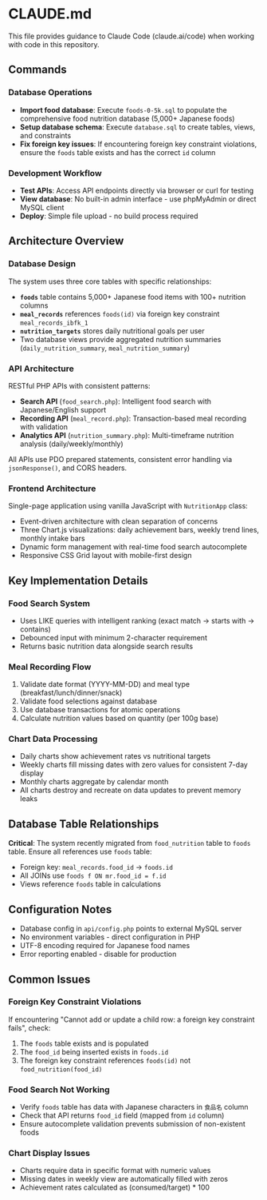 # CLAUDE.md

This file provides guidance to Claude Code (claude.ai/code) when working with code in this repository.

## Commands

### Database Operations
- **Import food database**: Execute `foods-0-5k.sql` to populate the comprehensive food nutrition database (5,000+ Japanese foods)
- **Setup database schema**: Execute `database.sql` to create tables, views, and constraints
- **Fix foreign key issues**: If encountering foreign key constraint violations, ensure the `foods` table exists and has the correct `id` column

### Development Workflow
- **Test APIs**: Access API endpoints directly via browser or curl for testing
- **View database**: No built-in admin interface - use phpMyAdmin or direct MySQL client
- **Deploy**: Simple file upload - no build process required

## Architecture Overview

### Database Design
The system uses three core tables with specific relationships:
- **`foods`** table contains 5,000+ Japanese food items with 100+ nutrition columns
- **`meal_records`** references `foods(id)` via foreign key constraint `meal_records_ibfk_1`
- **`nutrition_targets`** stores daily nutritional goals per user
- Two database views provide aggregated nutrition summaries (`daily_nutrition_summary`, `meal_nutrition_summary`)

### API Architecture
RESTful PHP APIs with consistent patterns:
- **Search API** (`food_search.php`): Intelligent food search with Japanese/English support
- **Recording API** (`meal_record.php`): Transaction-based meal recording with validation
- **Analytics API** (`nutrition_summary.php`): Multi-timeframe nutrition analysis (daily/weekly/monthly)

All APIs use PDO prepared statements, consistent error handling via `jsonResponse()`, and CORS headers.

### Frontend Architecture
Single-page application using vanilla JavaScript with `NutritionApp` class:
- Event-driven architecture with clean separation of concerns
- Three Chart.js visualizations: daily achievement bars, weekly trend lines, monthly intake bars
- Dynamic form management with real-time food search autocomplete
- Responsive CSS Grid layout with mobile-first design

## Key Implementation Details

### Food Search System
- Uses LIKE queries with intelligent ranking (exact match → starts with → contains)
- Debounced input with minimum 2-character requirement
- Returns basic nutrition data alongside search results

### Meal Recording Flow
1. Validate date format (YYYY-MM-DD) and meal type (breakfast/lunch/dinner/snack)
2. Validate food selections against database
3. Use database transactions for atomic operations
4. Calculate nutrition values based on quantity (per 100g base)

### Chart Data Processing
- Daily charts show achievement rates vs nutritional targets
- Weekly charts fill missing dates with zero values for consistent 7-day display
- Monthly charts aggregate by calendar month
- All charts destroy and recreate on data updates to prevent memory leaks

## Database Table Relationships

**Critical**: The system recently migrated from `food_nutrition` table to `foods` table. Ensure all references use `foods` table:
- Foreign key: `meal_records.food_id` → `foods.id`
- All JOINs use `foods f ON mr.food_id = f.id`
- Views reference `foods` table in calculations

## Configuration Notes

- Database config in `api/config.php` points to external MySQL server
- No environment variables - direct configuration in PHP
- UTF-8 encoding required for Japanese food names
- Error reporting enabled - disable for production

## Common Issues

### Foreign Key Constraint Violations
If encountering "Cannot add or update a child row: a foreign key constraint fails", check:
1. The `foods` table exists and is populated
2. The `food_id` being inserted exists in `foods.id`
3. The foreign key constraint references `foods(id)` not `food_nutrition(food_id)`

### Food Search Not Working
- Verify `foods` table has data with Japanese characters in `食品名` column
- Check that API returns `food_id` field (mapped from `id` column)
- Ensure autocomplete validation prevents submission of non-existent foods

### Chart Display Issues
- Charts require data in specific format with numeric values
- Missing dates in weekly view are automatically filled with zeros
- Achievement rates calculated as (consumed/target) * 100